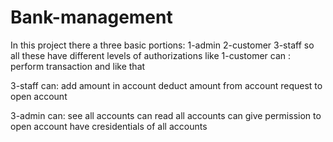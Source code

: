 # Bank-management
In this project there a three basic portions: 1-admin 2-customer 3-staff so all these have different levels of authorizations like
1-customer can : perform transaction and like that

3-staff can: add amount in account deduct amount from account request to open account

3-admin can: see all accounts can read all accounts can give permission to open account have cresidentials of all accounts
